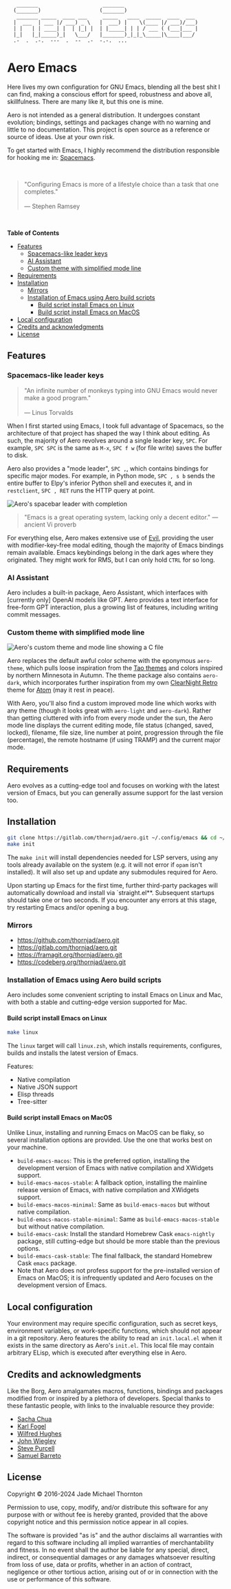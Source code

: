 ```
   _______                     _______
  (_______)                   (_______)
   _______ _____  ____ ___     _____   ____  _____  ____  ___
  |  ___  | ___ |/ ___) _ \   |  ___) |    \(____ |/ ___)/___)
  | |   | | ____| |  | |_| |  | |_____| | | / ___ ( (___|___ |
  |_|   |_|_____)_|   \___/   |_______)_|_|_\_____|\____|___/
  .-  .  .-.  ---  .  --  .-  -.-.  ...
```

# Aero Emacs

Here lives my own configuration for GNU Emacs, blending all the best shit I can find, making a conscious effort for speed, robustness and above all, skillfulness. There are many like it, but this one is mine.

Aero is not intended as a general distribution. It undergoes constant evolution; bindings, settings and packages change with no warning and little to no documentation. This project is open source as a reference or source of ideas. Use at your own risk.

To get started with Emacs, I highly recommend the distribution responsible for hooking me in: [Spacemacs](https://spacemacs.org).

<br>

> "Configuring Emacs is more of a lifestyle choice than a task that one completes."<br><br>  — Stephen Ramsey

<br>

<!-- markdown-toc start - Don't edit this section. Run M-x markdown-toc-refresh-toc -->
**Table of Contents**

- [Features](#features)
    - [Spacemacs-like leader keys](#spacemacs-like-leader-keys)
    - [AI Assistant](#ai-assistant)
    - [Custom theme with simplified mode line](#custom-theme-with-simplified-mode-line)
- [Requirements](#requirements)
- [Installation](#installation)
    - [Mirrors](#mirrors)
    - [Installation of Emacs using Aero build scripts](#installation-of-emacs-using-aero-build-scripts)
        - [Build script install Emacs on Linux](#build-script-install-emacs-on-linux)
        - [Build script install Emacs on MacOS](#build-script-install-emacs-on-macos)
- [Local configuration](#local-configuration)
- [Credits and acknowledgments](#credits-and-acknowledgments)
- [License](#license)

<!-- markdown-toc end -->


## Features

### Spacemacs-like leader keys

> "An infinite number of monkeys typing into GNU Emacs would never make a good program."<br><br>  — Linus Torvalds

When I first started using Emacs, I took full advantage of Spacemacs, so the architecture of that project has shaped the way I think about editing. As such, the majority of Aero revolves around a single leader key, `SPC`. For example, `SPC SPC` is the same as `M-x`, `SPC f w` (for file write) saves the buffer to disk.

Aero also provides a "mode leader", `SPC ,`, which contains bindings for specific major modes. For example, in Python mode, `SPC , s b` sends the entire buffer to Elpy's inferior Python shell and executes it, and in `restclient`, `SPC , RET` runs the HTTP query at point.

![Aero's spacebar leader with completion](./etc/images/aero-leader-preview.png)

> "Emacs is a great operating system, lacking only a decent editor." — ancient Vi proverb

For everything else, Aero makes extensive use of [Evil](https://github.com/emacs-evil/evil), providing the user with modifier-key-free modal editing, though the majority of Emacs bindings remain available. Emacs keybindings belong in the dark ages where they originated. They might work for RMS, but I can only hold `CTRL` for so long.

### AI Assistant

Aero includes a built-in package, Aero Assistant, which interfaces with [currently only] OpenAI models like GPT. Aero provides a text interface for free-form GPT interaction, plus a growing list of features, including writing commit messages.

### Custom theme with simplified mode line

![Aero's custom theme and mode line showing a C file](./etc/images/aero-theme-preview.png)

Aero replaces the default awful color scheme with the eponymous `aero-theme`, which pulls loose inspiration from the [Tao themes](https://github.com/11111000000/tao-theme-emacs) and colors inspired by northern Minnesota in Autumn. The theme package also contains `aero-dark`, which incorporates further inspiration from my own [ClearNight Retro](https://github.com/ClearNight/clearnight-retro-syntax) theme for [Atom](https://atom.io) (may it rest in peace).

With Aero, you'll also find a custom improved mode line which works with any theme (though it looks great with `aero-light` and `aero-dark`). Rather than getting cluttered with info from every mode under the sun, the Aero mode line displays the current editing mode, file status (changed, saved, locked), filename, file size, line number at point, progression through the file (percentage), the remote hostname (if using TRAMP) and the current major mode.

## Requirements

Aero evolves as a cutting-edge tool and focuses on working with the latest version of Emacs, but you can generally assume support for the last version too.

## Installation

```sh
git clone https://gitlab.com/thornjad/aero.git ~/.config/emacs && cd ~/.config/emacs
make init
```

The `make init` will install dependencies needed for LSP servers, using any tools already available on the system (e.g. it will not error if `opam` isn't installed). It will also set up and update any submodules required for Aero.

Upon starting up Emacs for the first time, further third-party packages will automatically download and install via `straight.el**. Subsequent startups should take one or two seconds. If you encounter any errors at this stage, try restarting Emacs and/or opening a bug.

### Mirrors

- https://github.com/thornjad/aero.git
- https://gitlab.com/thornjad/aero.git
- https://framagit.org/thornjad/aero.git
- https://codeberg.org/thornjad/aero.git

### Installation of Emacs using Aero build scripts

Aero includes some convenient scripting to install Emacs on Linux and Mac, with both a stable and cutting-edge version supported for Mac.

#### Build script install Emacs on Linux

``` sh
make linux
```

The `linux` target will call `linux.zsh`, which installs requirements, configures, builds and installs the latest version of Emacs.

Features:

- Native compilation
- Native JSON support
- Elisp threads
- Tree-sitter

#### Build script install Emacs on MacOS

Unlike Linux, installing and running Emacs on MacOS can be flaky, so several installation options are provided. Use the one that works best on your machine.

- `build-emacs-macos`: This is the preferred option, installing the development version of Emacs with native compilation and XWidgets support.
- `build-emacs-macos-stable`: A fallback option, installing the mainline release version of Emacs, with native compilation and XWidgets support.
- `build-emacs-macos-minimal`: Same as `build-emacs-macos` but without native compilation.
- `build-emacs-macos-stable-minimal`: Same as `build-emacs-macos-stable` but without native compilation.
- `build-emacs-cask`: Install the standard Homebrew Cask `emacs-nightly` package, still cutting-edge but should be more stable than the previous options.
- `build-emacs-cask-stable`: The final fallback, the standard Homebrew Cask `emacs` package.
- Note that Aero does not profess support for the pre-installed version of Emacs on MacOS; it is infrequently updated and Aero focuses on the development version of Emacs.

## Local configuration

Your environment may require specific configuration, such as secret keys, environment variables, or work-specific functions, which should not appear in a git repository. Aero features the ability to read an `init.local.el` when it exists in the same directory as Aero's `init.el`. This local file may contain arbitrary ELisp, which is executed after everything else in Aero.

## Credits and acknowledgments

Like the Borg, Aero amalgamates macros, functions, bindings and packages modified from or inspired by a plethora of developers. Special thanks to these fantastic people, with links to the invaluable resource they provide:

- [Sacha Chua](https://github.com/sachac/.emacs.d)
- [Karl Fogel](https://svn.red-bean.com/repos/kfogel/trunk/.emacs)
- [Wilfred Hughes](https://github.com/Wilfred/.emacs.d)
- [John Wiegley](https://github.com/jwiegley/dot-emacs)
- [Steve Purcell](https://github.com/purcell/emacs.d)
- [Samuel Barreto](https://github.com/sam217pa/emacs-config)

## License

Copyright © 2016-2024 Jade Michael Thornton 

Permission to use, copy, modify, and/or distribute this software for any purpose with or without fee
is hereby granted, provided that the above copyright notice and this permission notice appear in all
copies.

The software is provided "as is" and the author disclaims all warranties with regard to this
software including all implied warranties of merchantability and fitness. In no event shall the
author be liable for any special, direct, indirect, or consequential damages or any damages
whatsoever resulting from loss of use, data or profits, whether in an action of contract, negligence
or other tortious action, arising out of or in connection with the use or performance of this
software.
